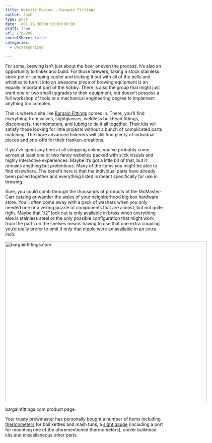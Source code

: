 ```yaml
---
title: Website Review – Bargain Fittings
author: Josh
type: post
date: -001-11-30T00:00:00+00:00
draft: true
url: /?p=206
socialShare: false
categories:
  - Uncategorized

---
```

<p class="dropcap">
  For some, brewing isn&#8217;t just about the beer or even the process. It&#8217;s also an opportunity to tinker and build. For those brewers, taking a stock stainless stock pot or camping cooler and tricking it out with all of the bells and whistles to turn it into an awesome piece of brewing equipment is an equally important part of the hobby. There is also the group that might just want one or two small upgrades to their equipment, but doesn&#8217;t possess a full workshop of tools or a mechanical engineering degree to implement anything too complex.
</p>

This is where a site like <a href="http://www.bargainfittings.com/" target="_blank">Bargain Fittings</a> comes in. There, you&#8217;ll find everything from valves, sightglasses, weldless bulkhead fittings, disconnects, thermometers, and tubing to tie it all together. Their kits will satisfy those looking for little projects without a bunch of complicated parts matching. The more advanced tinkerers will still find plenty of individual pieces and one-offs for their franken-creations.

If you&#8217;ve spent any time at all shopping online, you&#8217;ve probably come across at least one or two fancy websites packed with slick visuals and highly interactive experiences. Maybe it&#8217;s got a little bit of that, but it remains anything but pretentious. Many of the items you might be able to find elsewhere. The benefit here is that the individual parts have already been pulled together and everything listed is meant specifically for use in brewing.

Sure, you could comb through the thousands of products of the McMaster-Carr catalog or wander the aisles of your neighborhood big box hardware store. You&#8217;ll often come away with a pack of washers when you only needed one or a vexing puzzle of components that are almost, but not quite right. Maybe that 1/2&#8243; lock nut is only available in brass when everything else is stainless steel or the only possible configuration that might work from the parts on the shelves means having to use that one extra coupling you&#8217;d really prefer to omit if only that nipple were an available in an extra inch.

<div id="attachment_221" style="width: 650px" class="wp-caption aligncenter">
  <a href="http://bargainfittings.com"><img aria-describedby="caption-attachment-221" loading="lazy" src="http://www.homebrew-resource.com/wp-content/uploads/2014/05/bargainfittings.com_.png" alt="bargainfittings.com" width="640" height="512" class="size-full wp-image-221" srcset="https://www.homebrew-resource.com/wp-content/uploads/2014/05/bargainfittings.com_.png 640w, https://www.homebrew-resource.com/wp-content/uploads/2014/05/bargainfittings.com_-300x240.png 300w" sizes="(max-width: 640px) 100vw, 640px" /></a>
  
  <p id="caption-attachment-221" class="wp-caption-text">
    bargainfittings.com product page.
  </p>
</div>

Your trusty brewmaster has personally bought a number of items including [thermometers][1] for boil kettles and mash tuns, a [sight gauge][2] (including a port for mounting one of the aforementioned thermometers), cooler bulkhead kits and miscellaneous other parts.

 [1]: http://www.bargainfittings.com/index.php?route=product/category&path=50
 [2]: http://www.bargainfittings.com/index.php?route=product/product&path=46&product_id=83